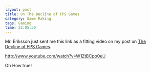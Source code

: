 ```yaml
---
layout: post
title: On The Decline of FPS Games
category: Game Making
tags: Gaming
time: 22:05:30
---
```

Mr. Eriksson just sent me this link as a fitting video on my post on [The Decline of FPS Games](/blog/2011/11/20/the_decline_of_fps_games).

http://www.youtube.com/watch?v=W1ZtBCpo0eU

Oh How true!


